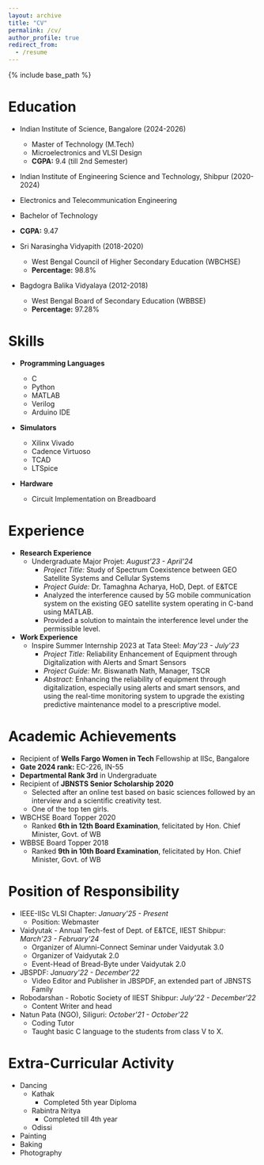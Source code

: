```yaml
---
layout: archive
title: "CV"
permalink: /cv/
author_profile: true
redirect_from:
  - /resume
---
```


{% include base_path %}

Education
======
* Indian Institute of Science, Bangalore (2024-2026)
  * Master of Technology (M.Tech)
  * Microelectronics and VLSI Design
  * **CGPA:** 9.4 (till 2nd Semester)

*  Indian Institute of Engineering Science and Technology, Shibpur (2020-2024) 
  * Electronics and Telecommunication Engineering
  * Bachelor of Technology
  * **CGPA:** 9.47

* Sri Narasingha Vidyapith (2018-2020)
  * West Bengal Council of Higher Secondary Education (WBCHSE)
  * **Percentage:** 98.8%

* Bagdogra Balika Vidyalaya (2012-2018)
  * West Bengal Board of Secondary Education (WBBSE)
  * **Percentage:** 97.28%

Skills
======
* **Programming Languages**
  * C
  * Python
  * MATLAB
  * Verilog
  * Arduino IDE

* **Simulators**
  * Xilinx Vivado
  * Cadence Virtuoso
  * TCAD
  * LTSpice

* **Hardware**
  * Circuit Implementation on Breadboard

Experience
======
* **Research Experience**
  * Undergraduate Major Projet: *August'23 - April'24*
    * *Project Title:* Study of Spectrum Coexistence between GEO Satellite Systems and Cellular Systems
    * *Project Guide:* Dr. Tamaghna Acharya, HoD, Dept. of E&TCE
    * Analyzed the interference caused by 5G mobile communication system on the existing GEO satellite system operating in C-band using MATLAB.
    * Provided a solution to maintain the interference level under the permissible level.
* **Work Experience**
  * Inspire Summer Internship 2023 at Tata Steel: *May'23 - July'23*
    * *Project Title:*  Reliability Enhancement of Equipment through Digitalization with Alerts and Smart Sensors
    * *Project Guide:* Mr. Biswanath Nath, Manager, TSCR
    * *Abstract:*  Enhancing the reliability of equipment through digitalization, especially using alerts and smart sensors, and using the real-time monitoring system to upgrade the existing predictive maintenance model to a prescriptive model.


Academic Achievements
=====
* Recipient of **Wells Fargo Women in Tech** Fellowship at IISc, Bangalore
* **Gate 2024 rank:** EC-226, IN-55
* **Departmental Rank 3rd** in Undergraduate
* Recipient of **JBNSTS Senior Scholarship 2020**
  * Selected after an online test based on basic sciences followed by an interview and a scientific creativity test. 
  * One of the top ten girls.
* WBCHSE Board Topper 2020
  * Ranked **6th in 12th Board Examination**, felicitated by Hon. Chief Minister, Govt. of WB
* WBBSE Board Topper 2018
  * Ranked **9th in 10th Board Examination**, felicitated by Hon. Chief Minister, Govt. of WB

Position of Responsibility
=====
* IEEE-IISc VLSI Chapter: *January'25 - Present*
  * Position: Webmaster
* Vaidyutak - Annual Tech-fest of Dept. of E&TCE, IIEST Shibpur: *March'23 - February'24*
  * Organizer of Alumni-Connect Seminar under Vaidyutak 3.0
  * Organizer of Vaidyutak 2.0
  * Event-Head of Bread-Byte under Vaidyutak 2.0
* JBSPDF: *January'22 - December'22*
  * Video Editor and Publisher in JBSPDF, an extended part of JBNSTS Family
* Robodarshan - Robotic Society of IIEST Shibpur: *July'22 - December'22*
  * Content Writer and head
* Natun Pata (NGO), Siliguri: *October'21 - October'22*
  * Coding Tutor
  * Taught basic C language to the students from class V to X.

Extra-Curricular Activity
=====

* Dancing
  * Kathak
    * Completed 5th year Diploma
  * Rabintra Nritya
    * Completed till 4th year
  * Odissi
* Painting
* Baking
* Photography

